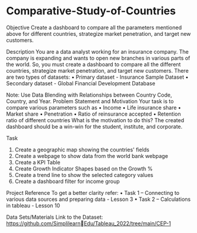 # Comparative-Study-of-Countries

Objective
Create a dashboard to compare all the parameters 
mentioned above for different countries, strategize market 
penetration, and target new customers.

Description
You are a data analyst working for an insurance company. The company is 
expanding and wants to open new branches in various parts of the world.
So, you must create a dashboard to compare all the different countries, 
strategize market penetration, and target new customers.
There are two types of datasets:
• Primary dataset - Insurance Sample Dataset
• Secondary dataset - Global Financial Development Database

Note: 
Use Data Blending with Relationships between Country Code, Country, 
and Year.
Problem Statement and Motivation
Your task is to compare various parameters such as 
• Income
• Life insurance share 
• Market share
• Penetration
• Ratio of reinsurance accepted
• Retention ratio of different countries
What is the motivation to do this?
The created dashboard should be a win-win for the student, institute, and 
corporate.

Task 
1. Create a geographic map showing the countries' fields
2. Create a webpage to show data from the world bank webpage 
3. Create a KPI Table
4. Create Growth Indicator Shapes based on the Growth %
5. Create a trend line to show the selected category values
6. Create a dashboard filter for income group 

Project Reference
To get a better clarity refer:
• Task 1 – Connecting to various data sources and preparing data - Lesson 3
• Task 2 – Calculations in tableau - Lesson 10

Data Sets/Materials
Link to the Dataset:
https://github.com/SimplilearnEdu/Tableau_2022/tree/main/CEP-1

